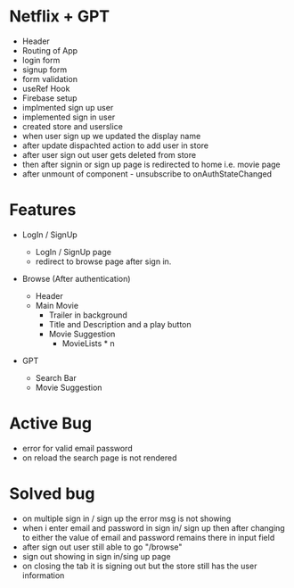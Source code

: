 # Netflix + GPT
- Header
- Routing of App
- login form
- signup form
- form validation
- useRef Hook
- Firebase setup
- implmented sign up user
- implemented sign in user
- created store and userslice
- when user sign up we updated the display name 
- after update dispachted action to add user in store
- after user sign out user gets deleted from store
- then after signin or sign up page is redirected to home i.e. movie page
- after unmount of component - unsubscribe to onAuthStateChanged


# Features
- LogIn / SignUp
    - LogIn / SignUp page
    - redirect to browse page after sign in.

- Browse (After authentication)
    - Header
    - Main Movie
       - Trailer in background
       - Title and Description and a play button
       - Movie Suggestion
         - MovieLists * n

- GPT
    - Search Bar
    - Movie Suggestion

# Active Bug
- error for valid email password
- on reload the search page is not rendered


# Solved bug
- on multiple sign in / sign up the error msg is not showing
- when i enter email and password in sign in/ sign up then after changing to either the value of email and password remains there in input field 
- after sign out user still able to go "/browse"  
- sign out showing in sign in/sing up page
- on closing the tab it is signing out but the store still has the user information